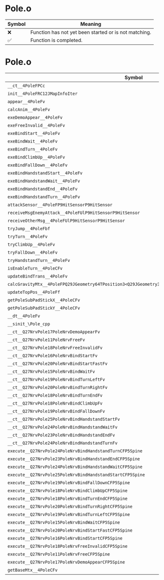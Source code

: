# Pole.o
| Symbol | Meaning 
| ------------- | ------------- 
| :x: | Function has not yet been started or is not matching. 
| :white_check_mark: | Function is completed. 


# Pole.o
| Symbol | Decompiled? |
| ------------- | ------------- |
| `__ct__4PoleFPCc` | :x: |
| `init__4PoleFRC12JMapInfoIter` | :x: |
| `appear__4PoleFv` | :x: |
| `calcAnim__4PoleFv` | :x: |
| `exeDemoAppear__4PoleFv` | :x: |
| `exeFreeInvalid__4PoleFv` | :x: |
| `exeBindStart__4PoleFv` | :x: |
| `exeBindWait__4PoleFv` | :x: |
| `exeBindTurn__4PoleFv` | :x: |
| `exeBindClimbUp__4PoleFv` | :x: |
| `exeBindFallDown__4PoleFv` | :x: |
| `exeBindHandstandStart__4PoleFv` | :x: |
| `exeBindHandstandWait__4PoleFv` | :x: |
| `exeBindHandstandEnd__4PoleFv` | :x: |
| `exeBindHandstandTurn__4PoleFv` | :x: |
| `attackSensor__4PoleFP9HitSensorP9HitSensor` | :x: |
| `receiveMsgEnemyAttack__4PoleFUlP9HitSensorP9HitSensor` | :x: |
| `receiveOtherMsg__4PoleFUlP9HitSensorP9HitSensor` | :x: |
| `tryJump__4PoleFbf` | :x: |
| `tryTurn__4PoleFv` | :x: |
| `tryClimbUp__4PoleFv` | :x: |
| `tryFallDown__4PoleFv` | :x: |
| `tryHandstandTurn__4PoleFv` | :x: |
| `isEnableTurn__4PoleCFv` | :x: |
| `updateBindTrans__4PoleFv` | :x: |
| `calcGravityMtx__4PoleFPQ29JGeometry64TPosition3<Q29JGeometry38TMatrix34<Q29JGeometry13SMatrix34C<f>>>` | :x: |
| `updateTopPos__4PoleFf` | :x: |
| `getPoleSubPadStickX__4PoleCFv` | :x: |
| `getPoleSubPadStickY__4PoleCFv` | :x: |
| `__dt__4PoleFv` | :x: |
| `__sinit_\Pole_cpp` | :x: |
| `__ct__Q27NrvPole17PoleNrvDemoAppearFv` | :x: |
| `__ct__Q27NrvPole11PoleNrvFreeFv` | :x: |
| `__ct__Q27NrvPole18PoleNrvFreeInvalidFv` | :x: |
| `__ct__Q27NrvPole16PoleNrvBindStartFv` | :x: |
| `__ct__Q27NrvPole20PoleNrvBindStartFastFv` | :x: |
| `__ct__Q27NrvPole15PoleNrvBindWaitFv` | :x: |
| `__ct__Q27NrvPole19PoleNrvBindTurnLeftFv` | :x: |
| `__ct__Q27NrvPole20PoleNrvBindTurnRightFv` | :x: |
| `__ct__Q27NrvPole18PoleNrvBindTurnEndFv` | :x: |
| `__ct__Q27NrvPole18PoleNrvBindClimbUpFv` | :x: |
| `__ct__Q27NrvPole19PoleNrvBindFallDownFv` | :x: |
| `__ct__Q27NrvPole25PoleNrvBindHandstandStartFv` | :x: |
| `__ct__Q27NrvPole24PoleNrvBindHandstandWaitFv` | :x: |
| `__ct__Q27NrvPole23PoleNrvBindHandstandEndFv` | :x: |
| `__ct__Q27NrvPole24PoleNrvBindHandstandTurnFv` | :x: |
| `execute__Q27NrvPole24PoleNrvBindHandstandTurnCFP5Spine` | :x: |
| `execute__Q27NrvPole23PoleNrvBindHandstandEndCFP5Spine` | :x: |
| `execute__Q27NrvPole24PoleNrvBindHandstandWaitCFP5Spine` | :x: |
| `execute__Q27NrvPole25PoleNrvBindHandstandStartCFP5Spine` | :x: |
| `execute__Q27NrvPole19PoleNrvBindFallDownCFP5Spine` | :x: |
| `execute__Q27NrvPole18PoleNrvBindClimbUpCFP5Spine` | :x: |
| `execute__Q27NrvPole18PoleNrvBindTurnEndCFP5Spine` | :x: |
| `execute__Q27NrvPole20PoleNrvBindTurnRightCFP5Spine` | :x: |
| `execute__Q27NrvPole19PoleNrvBindTurnLeftCFP5Spine` | :x: |
| `execute__Q27NrvPole15PoleNrvBindWaitCFP5Spine` | :x: |
| `execute__Q27NrvPole20PoleNrvBindStartFastCFP5Spine` | :x: |
| `execute__Q27NrvPole16PoleNrvBindStartCFP5Spine` | :x: |
| `execute__Q27NrvPole18PoleNrvFreeInvalidCFP5Spine` | :x: |
| `execute__Q27NrvPole11PoleNrvFreeCFP5Spine` | :x: |
| `execute__Q27NrvPole17PoleNrvDemoAppearCFP5Spine` | :x: |
| `getBaseMtx__4PoleCFv` | :x: |
